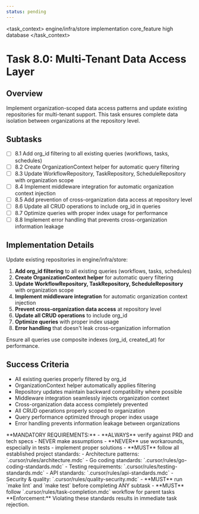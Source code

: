 ```yaml
---
status: pending
---
```


<task_context>
<domain>engine/infra/store</domain>
<type>implementation</type>
<scope>core_feature</scope>
<complexity>high</complexity>
<dependencies>database</dependencies>
</task_context>

# Task 8.0: Multi-Tenant Data Access Layer

## Overview

Implement organization-scoped data access patterns and update existing repositories for multi-tenant support. This task ensures complete data isolation between organizations at the repository level.

## Subtasks

- [ ] 8.1 Add org_id filtering to all existing queries (workflows, tasks, schedules)
- [ ] 8.2 Create OrganizationContext helper for automatic query filtering
- [ ] 8.3 Update WorkflowRepository, TaskRepository, ScheduleRepository with organization scope
- [ ] 8.4 Implement middleware integration for automatic organization context injection
- [ ] 8.5 Add prevention of cross-organization data access at repository level
- [ ] 8.6 Update all CRUD operations to include org_id in queries
- [ ] 8.7 Optimize queries with proper index usage for performance
- [ ] 8.8 Implement error handling that prevents cross-organization information leakage

## Implementation Details

Update existing repositories in engine/infra/store:

1. **Add org_id filtering** to all existing queries (workflows, tasks, schedules)
2. **Create OrganizationContext helper** for automatic query filtering
3. **Update WorkflowRepository, TaskRepository, ScheduleRepository** with organization scope
4. **Implement middleware integration** for automatic organization context injection
5. **Prevent cross-organization data access** at repository level
6. **Update all CRUD operations** to include org_id
7. **Optimize queries** with proper index usage
8. **Error handling** that doesn't leak cross-organization information

Ensure all queries use composite indexes (org_id, created_at) for performance.

## Success Criteria

- All existing queries properly filtered by org_id
- OrganizationContext helper automatically applies filtering
- Repository updates maintain backward compatibility where possible
- Middleware integration seamlessly injects organization context
- Cross-organization data access completely prevented
- All CRUD operations properly scoped to organization
- Query performance optimized through proper index usage
- Error handling prevents information leakage between organizations

<critical>
**MANDATORY REQUIREMENTS:**
- **ALWAYS** verify against PRD and tech specs - NEVER make assumptions
- **NEVER** use workarounds, especially in tests - implement proper solutions
- **MUST** follow all established project standards:
    - Architecture patterns: `.cursor/rules/architecture.mdc`
    - Go coding standards: `.cursor/rules/go-coding-standards.mdc`
    - Testing requirements: `.cursor/rules/testing-standards.mdc`
    - API standards: `.cursor/rules/api-standards.mdc`
    - Security & quality: `.cursor/rules/quality-security.mdc`
- **MUST** run `make lint` and `make test` before completing ANY subtask
- **MUST** follow `.cursor/rules/task-completion.mdc` workflow for parent tasks
**Enforcement:** Violating these standards results in immediate task rejection.
</critical>
